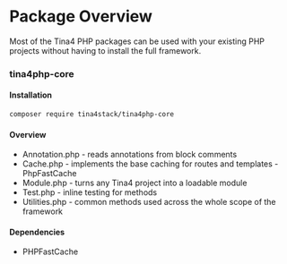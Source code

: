 # Package Overview

Most of the Tina4 PHP packages can be used with your existing PHP projects without having to install the full framework.

### tina4php-core

#### Installation

```bash
composer require tina4stack/tina4php-core
```

#### Overview

- Annotation.php - reads annotations from block comments
- Cache.php - implements the base caching for routes and templates - PhpFastCache
- Module.php - turns any Tina4 project into a loadable module
- Test.php - inline testing for methods
- Utilities.php - common methods used across the whole scope of the framework

#### Dependencies

- PHPFastCache